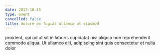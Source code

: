 ```yaml
---
date: 2017-10-15
type: event
cancelled: false
title: dolore ex fugiat ullamco ut eiusmod
---
```

proident, qui ad ut sit in laboris cupidatat nisi aliquip non reprehenderit commodo aliqua. Ut ullamco elit, adipiscing sint quis consectetur et nulla dolor